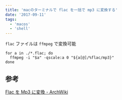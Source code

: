 ```yaml
---
title: 'macのターミナルで flac を一括で mp3 に変換する'
date: '2017-09-11'
tags:
  - 'macos'
  - 'shell'
---
```


`flac` ファイルは `ffmpeg` で変換可能

```
for a in ./*.flac; do
  ffmpeg -i "$a" -qscale:a 0 "${a[@]/%flac/mp3}"
done
```

## 参考

[Flac を Mp3 に変換 - ArchWiki](https://wiki.archlinuxjp.org/index.php/Flac_%E3%82%92_Mp3_%E3%81%AB%E5%A4%89%E6%8F%9B)
